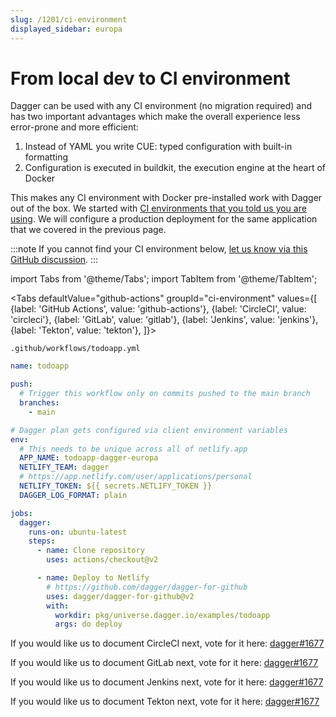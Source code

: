 ```yaml
---
slug: /1201/ci-environment
displayed_sidebar: europa
---
```


# From local dev to CI environment

Dagger can be used with any CI environment (no migration required) and has two important advantages which make the overall experience less error-prone and more efficient:

1. Instead of YAML you write CUE: typed configuration with built-in formatting
2. Configuration is executed in buildkit, the execution engine at the heart of Docker

This makes any CI environment with Docker pre-installed work with Dagger out of the box.
We started with [CI environments that you told us you are using](https://github.com/dagger/dagger/discussions/1677).
We will configure a production deployment for the same application that we covered in the previous page.

:::note
If you cannot find your CI environment below, [let us know via this GitHub discussion](https://github.com/dagger/dagger/discussions/1677).
:::

import Tabs from '@theme/Tabs'; import TabItem from '@theme/TabItem';

<Tabs defaultValue="github-actions"
groupId="ci-environment"
values={[
{label: 'GitHub Actions', value: 'github-actions'},
{label: 'CircleCI', value: 'circleci'},
{label: 'GitLab', value: 'gitlab'},
{label: 'Jenkins', value: 'jenkins'},
{label: 'Tekton', value: 'tekton'},
]}>

<TabItem value="github-actions">

`.github/workflows/todoapp.yml`

```yaml
name: todoapp

push:
  # Trigger this workflow only on commits pushed to the main branch
  branches:
    - main

# Dagger plan gets configured via client environment variables
env:
  # This needs to be unique across all of netlify.app
  APP_NAME: todoapp-dagger-europa
  NETLIFY_TEAM: dagger
  # https://app.netlify.com/user/applications/personal
  NETLIFY_TOKEN: ${{ secrets.NETLIFY_TOKEN }}
  DAGGER_LOG_FORMAT: plain

jobs:
  dagger:
    runs-on: ubuntu-latest
    steps:
      - name: Clone repository
        uses: actions/checkout@v2

      - name: Deploy to Netlify
        # https://github.com/dagger/dagger-for-github
        uses: dagger/dagger-for-github@v2
        with:
          workdir: pkg/universe.dagger.io/examples/todoapp
          args: do deploy
```

</TabItem>

<TabItem value="circleci">

If you would like us to document CircleCI next, vote for it here: [dagger#1677](https://github.com/dagger/dagger/discussions/1677)

</TabItem>

<TabItem value="gitlab">

If you would like us to document GitLab next, vote for it here: [dagger#1677](https://github.com/dagger/dagger/discussions/1677)

</TabItem>

<TabItem value="jenkins">

If you would like us to document Jenkins next, vote for it here: [dagger#1677](https://github.com/dagger/dagger/discussions/1677)

</TabItem>

<TabItem value="tekton">

If you would like us to document Tekton next, vote for it here: [dagger#1677](https://github.com/dagger/dagger/discussions/1677)

</TabItem>

</Tabs>
